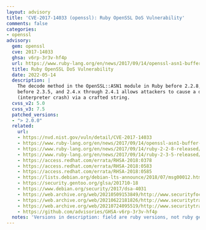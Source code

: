 ```yaml
---
layout: advisory
title: 'CVE-2017-14033 (openssl): Ruby OpenSSL DoS Vulnerability'
comments: false
categories:
- openssl
advisory:
  gem: openssl
  cve: 2017-14033
  ghsa: v6rp-3r3v-hf4p
  url: https://www.ruby-lang.org/en/news/2017/09/14/openssl-asn1-buffer-underrun-cve-2017-14033/
  title: Ruby OpenSSL DoS Vulnerability
  date: 2022-05-14
  description: |
    The decode method in the OpenSSL::ASN1 module in Ruby before 2.2.8, 2.3.x
    before 2.3.5, and 2.4.x through 2.4.1 allows attackers to cause a denial of service
    (interpreter crash) via a crafted string.
  cvss_v2: 5.0
  cvss_v3: 7.5
  patched_versions:
  - "> 2.0.0"
  related:
    url:
    - https://nvd.nist.gov/vuln/detail/CVE-2017-14033
    - https://www.ruby-lang.org/en/news/2017/09/14/openssl-asn1-buffer-underrun-cve-2017-14033/
    - https://www.ruby-lang.org/en/news/2017/09/14/ruby-2-2-8-released/
    - https://www.ruby-lang.org/en/news/2017/09/14/ruby-2-3-5-released/
    - https://access.redhat.com/errata/RHSA-2018:0378
    - https://access.redhat.com/errata/RHSA-2018:0583
    - https://access.redhat.com/errata/RHSA-2018:0585
    - https://lists.debian.org/debian-lts-announce/2018/07/msg00012.html
    - https://security.gentoo.org/glsa/201710-18
    - https://www.debian.org/security/2017/dsa-4031
    - https://web.archive.org/web/20210509153849/http://www.securityfocus.com/bid/100868
    - https://web.archive.org/web/20210622181826/http://www.securitytracker.com/id/1042004
    - https://web.archive.org/web/20210724095519/http://www.securitytracker.com/id/1039363
    - https://github.com/advisories/GHSA-v6rp-3r3v-hf4p
  notes: 'Versions in description: field are ruby versions, not ruby gem'
---
```

